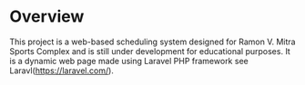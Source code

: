 # Overview
This project is a web-based scheduling system designed for Ramon V. Mitra Sports Complex and is still under development for educational purposes. It is a dynamic web page made using Laravel PHP framework see Laravl(https://laravel.com/).
